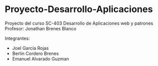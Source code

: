 # Proyecto-Desarrollo-Aplicaciones
Proyecto del curso SC-403 Desarrollo de Aplicaciones web y patrones<br>
Profesor: Jonathan Brenes Blanco<br>

Integrantes:
- Joel García Rojas
- Berlin Cordero Brenes
- Emanuel Alvarado Guzman 
